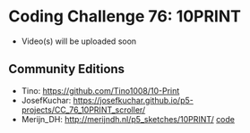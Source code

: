 # Coding Challenge 76: 10PRINT
* Video(s) will be uploaded soon

## Community Editions
* Tino: https://github.com/Tino1008/10-Print
* JosefKuchar: https://josefkuchar.github.io/p5-projects/CC_76_10PRINT_scroller/
* Merijn_DH: http://merijndh.nl/p5_sketches/10PRINT/ [code](http://merijndh.nl/p5_sketches/10PRINT/p5_10PRINT.js)
